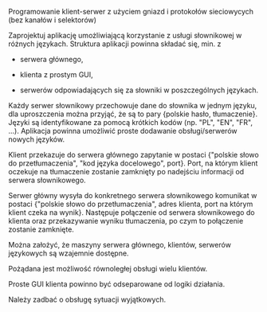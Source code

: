 Programowanie klient-serwer z użyciem gniazd i protokołów sieciowycych (bez kanałów i  selektorów)

Zaprojektuj aplikację umożliwiającą korzystanie z usługi słownikowej w różnych językach. Struktura aplikacji powinna składać się, min. z

* serwera głównego,

* klienta z prostym GUI,

* serwerów odpowiadających się za słowniki w poszczególnych językach.

Każdy serwer słownikowy przechowuje dane do słownika w jednym języku, dla uproszczenia można przyjąć, że są to pary {polskie hasło, tłumaczenie}. Języki są identyfikowane za pomocą krótkich kodów (np. "PL", "EN", "FR", ...). Aplikacja powinna umożliwić proste dodawanie obsługi/serwerów nowych języków.

Klient przekazuje do serwera głównego zapytanie w postaci {"polskie słowo do przetłumaczenia", "kod języka docelowego", port}. Port, na którym klient oczekuje na tłumaczenie zostanie zamknięty po nadejściu informacji od serwera słownikowego.

Serwer główny wysyła do konkretnego serwera słownikowego komunikat w postaci {"polskie słowo do przetłumaczenia", adres klienta, port na którym klient czeka na wynik}. Następuje połączenie od serwera słownikowego do klienta oraz przekazywanie wyniku tłumaczenia, po czym to połączenie zostanie zamknięte.

Można założyć, że maszyny serwera głównego, klientów, serwerów językowych są wzajemnie dostępne.

Pożądana jest możliwość równoległej obsługi wielu klientów.

Proste GUI klienta powinno być odseparowane od logiki działania.

Należy zadbać o obsługę sytuacji wyjątkowych.
